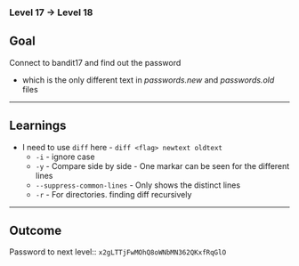 ### Level 17 -> Level 18


**Goal**<br>
---
Connect to bandit17 and find out the password 
- which is the only different text in _passwords.new_ and _passwords.old_ files 

---
**Learnings**<br>
---
- I need to use `diff` here - `diff <flag> newtext oldtext`
    * `-i` - ignore case
    * `-y` - Compare side by side - One markar can be seen for the different lines
    * `--suppress-common-lines` - Only shows the distinct lines
    * `-r` - For directories. finding diff recursively

---
**Outcome**<br>
---
Password to next level:: `x2gLTTjFwMOhQ8oWNbMN362QKxfRqGlO`